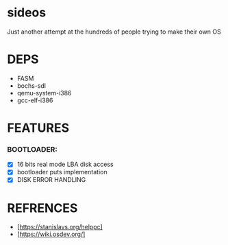 # sideos
Just another attempt at the hundreds of people trying to make their own OS

# DEPS 
  - FASM
  - bochs-sdl
  - qemu-system-i386
  - gcc-elf-i386

# FEATURES
### BOOTLOADER:
- [X] 16 bits real mode LBA disk access
- [X] bootloader puts implementation
- [X] DISK ERROR HANDLING

# REFRENCES
- [https://stanislavs.org/helppc]
- [https://wiki.osdev.org/]
